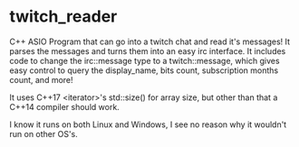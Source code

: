 # twitch_reader


C++ ASIO Program that can go into a twitch chat and read it's messages! It parses the messages and turns them into an easy irc interface. It includes code to change the irc::message type to a twitch::message, which gives easy control to query the display_name, bits count, subscription months count, and more!

It uses C++17 \<iterator>'s std::size() for array size, but other than that a C++14 compiler should work.

I know it runs on both Linux and Windows, I see no reason why it wouldn't run on other OS's.
